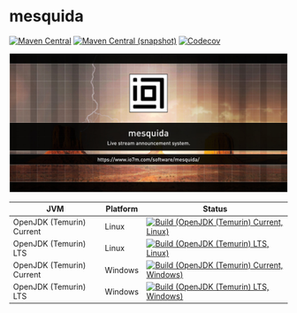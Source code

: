 mesquida
===

[![Maven Central](https://img.shields.io/maven-central/v/com.io7m.mesquida/com.io7m.mesquida.svg?style=flat-square)](http://search.maven.org/#search%7Cga%7C1%7Cg%3A%22com.io7m.mesquida%22)
[![Maven Central (snapshot)](https://img.shields.io/nexus/s/https/s01.oss.sonatype.org/com.io7m.mesquida/com.io7m.mesquida.svg?style=flat-square)](https://s01.oss.sonatype.org/content/repositories/snapshots/com/io7m/mesquida/)
[![Codecov](https://img.shields.io/codecov/c/github/io7m/mesquida.svg?style=flat-square)](https://codecov.io/gh/io7m/mesquida)

![mesquida](./src/site/resources/mesquida.jpg?raw=true)

| JVM | Platform | Status |
|-----|----------|--------|
| OpenJDK (Temurin) Current | Linux | [![Build (OpenJDK (Temurin) Current, Linux)](https://img.shields.io/github/actions/workflow/status/io7m/mesquida/workflows/main.linux.temurin.current.yml)](https://github.com/io7m/mesquida/actions?query=workflow%3Amain.linux.temurin.current)|
| OpenJDK (Temurin) LTS | Linux | [![Build (OpenJDK (Temurin) LTS, Linux)](https://img.shields.io/github/actions/workflow/status/io7m/mesquida/workflows/main.linux.temurin.lts.yml)](https://github.com/io7m/mesquida/actions?query=workflow%3Amain.linux.temurin.lts)|
| OpenJDK (Temurin) Current | Windows | [![Build (OpenJDK (Temurin) Current, Windows)](https://img.shields.io/github/actions/workflow/status/io7m/mesquida/workflows/main.windows.temurin.current.yml)](https://github.com/io7m/mesquida/actions?query=workflow%3Amain.windows.temurin.current)|
| OpenJDK (Temurin) LTS | Windows | [![Build (OpenJDK (Temurin) LTS, Windows)](https://img.shields.io/github/actions/workflow/status/io7m/mesquida/workflows/main.windows.temurin.lts.yml)](https://github.com/io7m/mesquida/actions?query=workflow%3Amain.windows.temurin.lts)|
